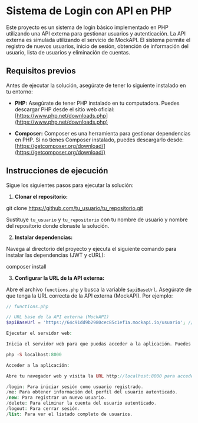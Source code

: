 # Sistema de Login con API en PHP

Este proyecto es un sistema de login básico implementado en PHP utilizando una API externa para gestionar usuarios y autenticación. La API externa es simulada utilizando el servicio de MockAPI. El sistema permite el registro de nuevos usuarios, inicio de sesión, obtención de información del usuario, lista de usuarios y eliminación de cuentas.

## Requisitos previos

Antes de ejecutar la solución, asegúrate de tener lo siguiente instalado en tu entorno:

- **PHP:** Asegúrate de tener PHP instalado en tu computadora. Puedes descargar PHP desde el sitio web oficial: [https://www.php.net/downloads.php](https://www.php.net/downloads.php)

- **Composer:** Composer es una herramienta para gestionar dependencias en PHP. Si no tienes Composer instalado, puedes descargarlo desde: [https://getcomposer.org/download/](https://getcomposer.org/download/)

## Instrucciones de ejecución

Sigue los siguientes pasos para ejecutar la solución:

1. **Clonar el repositorio:**

git clone https://github.com/tu_usuario/tu_repositorio.git


Sustituye `tu_usuario` y `tu_repositorio` con tu nombre de usuario y nombre del repositorio donde clonaste la solución.

2. **Instalar dependencias:**

Navega al directorio del proyecto y ejecuta el siguiente comando para instalar las dependencias (JWT y cURL):

composer install


3. **Configurar la URL de la API externa:**

Abre el archivo `functions.php` y busca la variable `$apiBaseUrl`. Asegúrate de que tenga la URL correcta de la API externa (MockAPI). Por ejemplo:

```php
// functions.php

// URL base de la API externa (MockAPI)
$apiBaseUrl = 'https://64c91dd9b2980cec85c1ef1a.mockapi.io/usuario'; // Reemplaza con tu URL base de MockAPI

Ejecutar el servidor web:

Inicia el servidor web para que puedas acceder a la aplicación. Puedes utilizar el servidor incorporado de PHP para esto. Navega al directorio del proyecto y ejecuta:

php -S localhost:8000

Acceder a la aplicación:

Abre tu navegador web y visita la URL http://localhost:8000 para acceder al sistema de login. Desde aquí, puedes utilizar los siguientes endpoints:

/login: Para iniciar sesión como usuario registrado.
/me: Para obtener información del perfil del usuario autenticado.
/new: Para registrar un nuevo usuario.
/delete: Para eliminar la cuenta del usuario autenticado.
/logout: Para cerrar sesión.
/list: Para ver el listado completo de usuarios.
